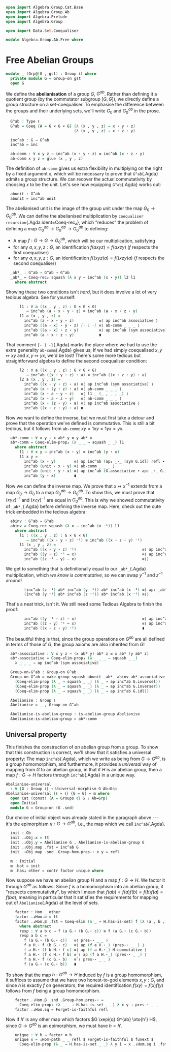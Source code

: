 ```agda
open import Algebra.Group.Cat.Base
open import Algebra.Group.Ab
open import Algebra.Prelude
open import Algebra.Group

open import Data.Set.Coequaliser

module Algebra.Group.Ab.Free where
```

<!--
```agda
private variable
  ℓ : Level
```
-->

# Free Abelian Groups

```agda
module _ (Grp@(G , gst) : Group ℓ) where
  private module G = Group-on gst
  open G
```

We define the **abelianisation** of a group $G$, $G^{ab}$. Rather than
defining it a quotient group (by the commutator subgroup $[G,G]$), we
directly define a group structure on a set-coequaliser. To emphasise the
difference between the groups and their underlying sets, we'll write
$G_0$ and $G^{ab}_0$ in the prose.

```agda
  G^ab : Type ℓ
  G^ab = Coeq {A = G × G × G} (λ (x , y , z) → x ⋆ y ⋆ z)
                              (λ (x , y , z) → x ⋆ z ⋆ y)

  inc^ab : G → G^ab
  inc^ab = inc

  ab-comm : ∀ x y z → inc^ab (x ⋆ y ⋆ z) ≡ inc^ab (x ⋆ z ⋆ y)
  ab-comm x y z = glue (x , y , z)
```

The definition of `ab-comm` gives us extra flexibility in multiplying on
the right by a fixed argument $x$, which will be necessary to prove that
`G^ab`{.Agda} admits a group structure. We can recover the actual
commutativity by choosing $x$ to be the unit. Let's see how equipping
`G^ab`{.Agda} works out:

```agda
  abunit : G^ab
  abunit = inc^ab unit
```

The abelianised unit is the image of the group unit under the map $G_0
\to G^{ab}_0$. We can define the abelianised multiplication by
`coequaliser recursion`{.Agda ident=Coeq-rec₂}, which "reduces" the
problem of defining a map $G^{ab}_0 \to G^{ab}_0 \to G^{ab}_0$ to
defining:

- A map $f : G \to G \to G^{ab}_0$, which will be our multiplication,
satisfying
- for any $a, x, y, z : G$, an identification $f(axyz) = f(axzy)$ ($f$
respects the first coequaliser)
- for any $a, x, y, z : G$, an identification $f((xyz)a) = f((xzy)a)$
($f$ respects the second coequaliser)

```agda
  _ab*_ : G^ab → G^ab → G^ab
  _ab*_ = Coeq-rec₂ squash (λ x y → inc^ab (x ⋆ y)) l2 l1
    where abstract
```

Showing these two conditions isn't _hard_, but it does involve a lot of
very tedious algebra. See for yourself:

```agda
      l1 : ∀ a ((x , y , z) : G × G × G)
         → inc^ab (a ⋆ x ⋆ y ⋆ z) ≡ inc^ab (a ⋆ x ⋆ z ⋆ y)
      l1 a (x , y , z) =
        inc^ab (a ⋆ x ⋆ y ⋆ z)           ≡⟨ ap inc^ab associative ⟩
        inc^ab ((a ⋆ x) ⋆ y ⋆ z) {- 1 -} ≡⟨ ab-comm _ _ _ ⟩
        inc^ab ((a ⋆ x) ⋆ z ⋆ y)         ≡⟨ ap inc^ab (sym associative) ⟩
        inc^ab (a ⋆ x ⋆ z ⋆ y)           ∎
```

That comment `{- 1 -}`{.Agda} marks the place where we had to use the
extra generality `ab-comm`{.Agda} gives us; If we had simply coequalised
$x, y \mapsto xy$ and $x, y \mapsto yx$, we'd be lost! There's some more
tedious but straightforward algebra to define the second coequaliser
condition:

```agda
      l2 : ∀ a ((x , y , z) : G × G × G)
         → inc^ab ((x ⋆ y ⋆ z) ⋆ a) ≡ inc^ab ((x ⋆ z ⋆ y) ⋆ a)
      l2 a (x , y , z) =
        inc^ab ((x ⋆ y ⋆ z) ⋆ a) ≡⟨ ap inc^ab (sym associative) ⟩
        inc^ab (x ⋆ (y ⋆ z) ⋆ a) ≡⟨ ab-comm _ _ _ ⟩
        inc^ab (x ⋆ a ⋆ y ⋆ z)   ≡⟨ l1 _ (_ , _ , _) ⟩
        inc^ab (x ⋆ a ⋆ z ⋆ y)   ≡⟨ ab-comm _ _ _ ⟩
        inc^ab (x ⋆ (z ⋆ y) ⋆ a) ≡⟨ ap inc^ab associative ⟩
        inc^ab ((x ⋆ z ⋆ y) ⋆ a) ∎
```

Now we want to define the inverse, but we must first take a detour and
prove that the operation we've defined is commutative. This is still a
bit tedious, but it follows from `ab-comm`: $xy = 1xy = 1yx = yx$.

```agda
  ab*-comm : ∀ x y → x ab* y ≡ y ab* x
  ab*-comm = Coeq-elim-prop₂ (λ _ _ → squash _ _) l1
    where abstract
      l1 : ∀ x y → inc^ab (x ⋆ y) ≡ inc^ab (y ⋆ x)
      l1 x y =
        inc^ab (x ⋆ y)        ≡⟨ ap inc^ab (ap₂ _⋆_ (sym G.idl) refl ∙ sym G.associative) ⟩
        inc^ab (unit ⋆ x ⋆ y) ≡⟨ ab-comm _ _ _ ⟩
        inc^ab (unit ⋆ y ⋆ x) ≡⟨ ap inc^ab (G.associative ∙ ap₂ _⋆_ G.idl refl) ⟩
        inc^ab (y ⋆ x)        ∎
```

Now we can define the inverse map. We prove that $x \mapsto x^{-1}$
extends from a map $G_0 \to G_0$ to a map $G^{ab}_0 \to G^{ab}_0$. To
show this, we must prove that $(xyz)^{-1}$ and $(xzy)^{-1}$ are equal in
$G^{ab}_0$. This is why we showed commutativity of `_ab*_`{.Agda} before
defining the inverse map. Here, check out the cute trick embedded in the
tedious algebra:

```agda
  abinv : G^ab → G^ab
  abinv = Coeq-rec squash (λ x → inc^ab (x ⁻¹)) l1
    where abstract
      l1 : ((x , y , z) : G × G × G)
         → inc^ab ((x ⋆ y ⋆ z) ⁻¹) ≡ inc^ab ((x ⋆ z ⋆ y) ⁻¹)
      l1 (x , y , z) =
        inc^ab ((x ⋆ y ⋆ z) ⁻¹)                             ≡⟨ ap inc^ab G.inv-comm ⟩
        inc^ab ((y ⋆ z) ⁻¹ — x)                             ≡⟨ ap inc^ab (ap₂ _⋆_ G.inv-comm refl) ⟩
        inc^ab ((z ⁻¹ — y) — x)                             ≡⟨⟩
```

We get to something that is definitionally equal to our `_ab*_`{.Agda}
multiplication, which _we know is commutative_, so we can swap $y^{-1}$
and $z^{-1}$ around!

```agda
        (inc^ab (z ⁻¹) ab* inc^ab (y ⁻¹)) ab* inc^ab (x ⁻¹) ≡⟨ ap₂ _ab*_ (ab*-comm (inc^ab (z ⁻¹)) (inc^ab (y ⁻¹))) (λ i → inc^ab (x ⁻¹)) ⟩
        (inc^ab (y ⁻¹) ab* inc^ab (z ⁻¹)) ab* inc^ab (x ⁻¹) ≡⟨⟩
```

That's a neat trick, isn't it. We still need some Tedious Algebra to
finish the proof:

```agda
        inc^ab ((y ⁻¹ — z) — x)                             ≡⟨ ap inc^ab (ap₂ _⋆_ (sym G.inv-comm) refl ) ⟩
        inc^ab ((z ⋆ y) ⁻¹ — x)                             ≡⟨ ap inc^ab (sym G.inv-comm) ⟩
        inc^ab ((x ⋆ z ⋆ y) ⁻¹)                             ∎
```

The beautiful thing is that, since the group operations on $G^{ab}$ are
all defined in terms of those of $G$, the group axioms are also
inherited from $G$!

```agda
  ab*-associative : ∀ x y z → (x ab* y) ab* z ≡ x ab* (y ab* z)
  ab*-associative = Coeq-elim-prop₃ (λ _ _ _ → squash _ _)
    λ _ _ _ → ap inc^ab (sym associative)

  Group-on-G^ab : Group-on G^ab
  Group-on-G^ab = make-group squash abunit _ab*_ abinv ab*-associative
    (Coeq-elim-prop (λ _ → squash _ _) (λ _ → ap inc^ab G.inversel))
    (Coeq-elim-prop (λ _ → squash _ _) (λ _ → ap inc^ab G.inverser))
    (Coeq-elim-prop (λ _ → squash _ _) (λ _ → ap inc^ab G.idl))

  Abelianise : Group ℓ
  Abelianise = _ , Group-on-G^ab

  Abelianise-is-abelian-group : is-abelian-group Abelianise
  Abelianise-is-abelian-group = ab*-comm
```

## Universal property

This finishes the construction of _an_ abelian group from a group. To
show that this construction is correct, we'll show that it satisfies a
universal property: The map `inc^ab`{.Agda}, which we write as being
from $G \to G^{ab}$, is a group homomorphism, and furthermore, it
provides a _universal_ way of mapping from $G$ to an abelian group, in
that if $H$ is an abelian group, then a map $f : G \to H$ factors
through `inc^ab`{.Agda} in a unique way.

```agda
Abelianise-universal
  : ∀ {G : Group ℓ} → Universal-morphism G Ab→Grp
Abelianise-universal {ℓ = ℓ} {G = G} = m where
  open Cat (const! {A = Groups ℓ} G ↓ Ab→Grp)
  open Initial
  module G = Group-on (G .snd)
```

Our choice of initial object was already stated in the paragraph above
--- it's the epimorphism $q : G \to G^{ab}$, i.e., the map which we
call `inc^ab`{.Agda}.

```agda
  init : Ob
  init .↓Obj.x = tt
  init .↓Obj.y = Abelianise G , Abelianise-is-abelian-group G
  init .↓Obj.map .fst = inc^ab G
  init .↓Obj.map .snd .Group-hom.pres-⋆ x y = refl

  m : Initial
  m .bot = init
  m .has⊥ other = contr factor unique where
```

<!--
```agda
    module other = ↓Obj other
    module H = AbGrp other.y
    open Σ other.map renaming (fst to f ; snd to gh)
    open Group-hom gh
```
-->

Now suppose we have an abelian group $H$ and a map $f : G \to H$. We
factor it through $G^{ab}$ as follows: Since $f$ is a homomorphism into
an abelian group, it "respects commutativity", by which I mean that
$f(ab) = f(a)f(b) = f(b)f(a) = f(ba)$, meaning in particular that it
satisfies the requirements for mapping out of `Abelianise`{.Agda} at the
level of sets.

```agda
    factor : Hom _ other
    factor .↓Hom.α = tt
    factor .↓Hom.β .fst = Coeq-elim (λ _ → H.has-is-set) f (λ (a , b , c) → resp a b c)
      where abstract
      resp : ∀ a b c → f (a G.⋆ (b G.⋆ c)) ≡ f (a G.⋆ (c G.⋆ b))
      resp a b c =
        f (a G.⋆ (b G.⋆ c))   ≡⟨ pres-⋆ _ _ ⟩
        f a H.⋆ f (b G.⋆ c)   ≡⟨ ap (f a H.⋆_) (pres-⋆ _ _) ⟩
        f a H.⋆ (f b H.⋆ f c) ≡⟨ ap (f a H.⋆_) H.commutative ⟩
        f a H.⋆ (f c H.⋆ f b) ≡˘⟨ ap (f a H.⋆_) (pres-⋆ _ _) ⟩
        f a H.⋆ f (c G.⋆ b)   ≡˘⟨ pres-⋆ _ _ ⟩
        f (a G.⋆ (c G.⋆ b))   ∎
```

To show that the map $h : G^{ab} \to H$ induced by $f$ is a group
homomorphism, it suffices to assume that we have two honest-to-god
elements $x, y : G$, and since $h$ is exactly $f$ on generators, the
required identification $f(xy) = f(x)f(y)$ follows from $f$ being a
group homomorphism.

```agda
    factor .↓Hom.β .snd .Group-hom.pres-⋆ =
      Coeq-elim-prop₂ (λ _ _ → H.has-is-set _ _) λ x y → pres-⋆ _ _
    factor .↓Hom.sq = Forget-is-faithful refl
```

Now if $h'$ is any other map which factors $G \xepi{q} G^{ab} \xto{h'}
H$, since $G \to G^{ab}$ is an epimorphism, we must have $h = h'$.

```agda
    unique : ∀ h → factor ≡ h
    unique x = ↓Hom-path _ _ refl $ Forget-is-faithful $ funext $
      Coeq-elim-prop (λ _ → H.has-is-set _ _) λ y i → x .↓Hom.sq i .fst y
```
